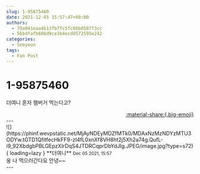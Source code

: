 ```yaml
---
slug: 1-95875460
date: 2021-12-05 15:57:47+09:00
authors:
  - 79a041eaa4b13fb7fc5fc06b0587f3cc
  - 56bdfafb606d9ce1b4ecdd572595e242
categories:
  - Seoyeon
tags:
  - Fan Post
---
```


# 1-95875460

<div class="post-container" markdown="1">
<div class="content-container md-sidebar__scrollwrap" markdown="1">

더여니 혼자 햄버거 먹는다고?

</div>
</div>

<div style="text-align: right;" markdown="1">
<a href="https://weverse.io/fromis9/fanpost/1-95875460" style="text-align: right;">:material-share:{.big-emoji}</a>
</div>
---

<div class="comments-container md-sidebar__scrollwrap" markdown="1">
<div class="comment" markdown="1">
<div class='id-container' markdown="1">
![](https://phinf.wevpstatic.net/MjAyNDEyMDZfMTk0/MDAxNzMzNDYzMTU3ODYw.tGTD1QfitfecHkFF9-zI4fL0xnXf8VH8ht2j5Xh2a74g.QufL-i9_92XbdgbPBLGEpzXIrDqS4JTDRCqprDbYdJIg.JPEG/image.jpg?type=s72){ loading=lazy }
**<span class="artist">더여니</span>** <small>Dec 05 2021, 15:57</small><br>
</div>
<div class='comment-body' markdown="1">
웅 나 먹으러간다요 안녕~~
</div>
</div>
</div>
---
